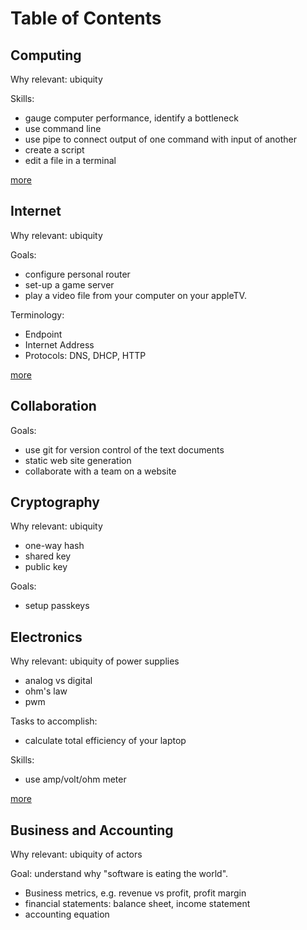 # Table of Contents

## Computing

Why relevant: ubiquity

Skills:

* gauge computer performance, identify a bottleneck
* use command line
* use pipe to connect output of one command with input of another
* create a script
* edit a file in a terminal

[more](./Computing/)

## Internet

Why relevant: ubiquity

Goals:

* configure personal router
* set-up a game server
* play a video file from your computer on your appleTV.

Terminology:

* Endpoint
* Internet Address
* Protocols: DNS, DHCP, HTTP

[more](./Internet/)

## Collaboration

Goals:

* use git for version control of the text documents
* static web site generation
* collaborate with a team on a website

## Cryptography

Why relevant: ubiquity

* one-way hash
* shared key
* public key

Goals:

* setup passkeys

## Electronics

Why relevant: ubiquity of power supplies

* analog vs digital
* ohm's law
* pwm

Tasks to accomplish:

* calculate total efficiency of your laptop

Skills:

* use amp/volt/ohm meter

[more](./Elecronics/)

## Business and Accounting

Why relevant: ubiquity of actors

Goal: understand why "software is eating the world".

* Business metrics, e.g. revenue vs profit, profit margin
* financial statements: balance sheet, income statement
* accounting equation
